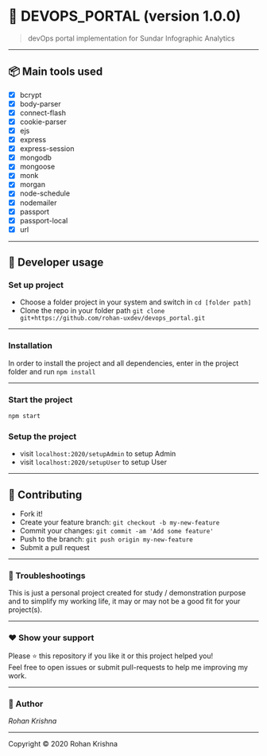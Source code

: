 # **:triangular_flag_on_post: DEVOPS_PORTAL** (version 1.0.0)


> devOps portal implementation for Sundar Infographic Analytics

---

## **:package: Main tools used**

- [x] bcrypt
- [x] body-parser
- [x] connect-flash
- [x] cookie-parser
- [x] ejs
- [x] express
- [x] express-session
- [x] mongodb
- [x] mongoose
- [x] monk
- [x] morgan
- [x] node-schedule
- [x] nodemailer
- [x] passport
- [x] passport-local
- [x] url

---

## **:wrench: Developer usage**

### **Set up project**

- Choose a folder project in your system and switch in `cd [folder path]`
- Clone the repo in your folder path `git clone git+https://github.com/rohan-uxdev/devops_portal.git`

---

### **Installation**

In order to install the project and all dependencies, enter in the project folder and run `npm install`

---

### Start the project

```bash
npm start
```

### Setup the project

- visit `localhost:2020/setupAdmin` to setup Admin
- visit `localhost:2020/setupUser` to setup User

---


## **:handshake: Contributing**

- Fork it!
- Create your feature branch: `git checkout -b my-new-feature`
- Commit your changes: `git commit -am 'Add some feature'`
- Push to the branch: `git push origin my-new-feature`
- Submit a pull request

---


### **:anger: Troubleshootings**

This is just a personal project created for study / demonstration purpose and to simplify my working life, it may or may
not be a good fit for your project(s).

---

### **:heart: Show your support**

Please :star: this repository if you like it or this project helped you!\
Feel free to open issues or submit pull-requests to help me improving my work.


---

### **:robot: Author**

_*Rohan Krishna*_


---

Copyright © 2020 Rohan Krishna
